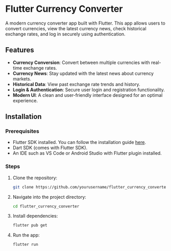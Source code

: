 # Flutter Currency Converter

A modern currency converter app built with Flutter. This app allows users to convert currencies, view the latest currency news, check historical exchange rates, and log in securely using authentication.

## Features

- **Currency Conversion**: Convert between multiple currencies with real-time exchange rates.
- **Currency News**: Stay updated with the latest news about currency markets.
- **Historical Data**: View past exchange rate trends and history.
- **Login & Authentication**: Secure user login and registration functionality.
- **Modern UI**: A clean and user-friendly interface designed for an optimal experience.

## Installation

### Prerequisites

- Flutter SDK installed. You can follow the installation guide [here](https://flutter.dev/docs/get-started/install).
- Dart SDK (comes with Flutter SDK).
- An IDE such as VS Code or Android Studio with Flutter plugin installed.

### Steps

1. Clone the repository:
   ```bash
   git clone https://github.com/yourusername/flutter_currency_converter.git

2. Navigate into the project directory:
   ```bash
   cd flutter_currency_converter

3. Install dependencies:
   ```bash
   flutter pub get

4. Run the app:
   ```bash
   flutter run

